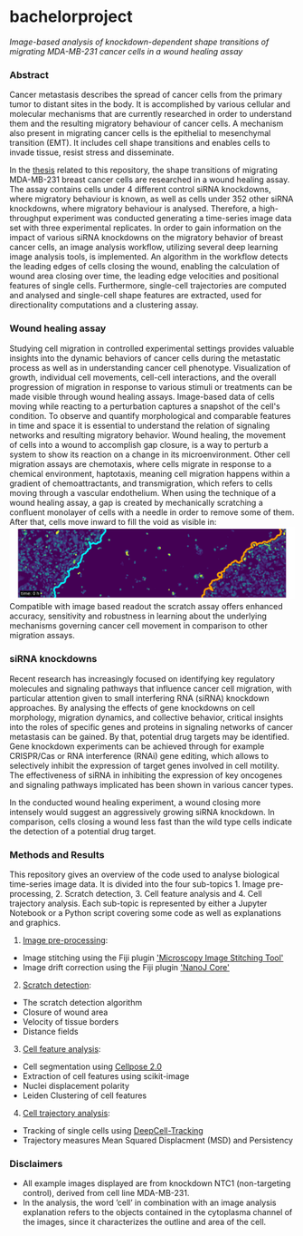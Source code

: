 # bachelorproject
*Image-based analysis of knockdown-dependent shape transitions of migrating MDA-MB-231 cancer cells in a wound healing assay*

### Abstract
Cancer metastasis describes the spread of cancer cells from the primary tumor to distant sites in the body. It is accomplished by various cellular and molecular mechanisms that are currently researched in order to understand them and the resulting migratory behaviour of cancer cells. A mechanism also present in migrating cancer cells is the epithelial to mesenchymal transition (EMT). It includes cell shape transitions and enables cells to invade tissue, resist stress and disseminate. 

In the [thesis](https://box.hu-berlin.de/f/29a696d5bda24bc1b796/) related to this repository, the shape transitions of migrating MDA-MB-231 breast cancer cells are researched in a wound healing assay. The assay contains cells under 4 different control siRNA knockdowns, where migratory behaviour is known, as well as cells under 352 other siRNA knockdowns, where migratory behaviour is analysed. Therefore, a high-throughput experiment was conducted generating a time-series image data set with three experimental replicates. In order to gain information on the impact of various siRNA knockdowns on the migratory behavior of breast cancer cells, an image analysis workflow, utilizing several deep learning image analysis tools, is implemented. An algorithm in the workflow detects the leading edges of cells closing the wound, enabling the calculation of wound area closing over time, the leading edge velocities and positional features of single cells. Furthermore, single-cell trajectories are computed and analysed and single-cell shape features are extracted, used for directionality computations and a clustering assay.

### Wound healing assay
Studying cell migration in controlled experimental settings provides valuable insights into the dynamic behaviors of cancer cells during the metastatic process as well as in understanding cancer cell phenotype. Visualization of growth, individual cell movements, cell-cell interactions, and the overall progression of migration in response to various stimuli or treatments can be made visible through wound healing assays. Image-based data of cells moving while reacting to a perturbation captures a snapshot of the cell's condition. To observe and quantify morphological and comparable features in time and space it is essential to understand the relation of signaling networks and resulting migratory behavior. Wound healing, the movement of cells into a wound to accomplish gap closure, is a way to perturb a system to show its reaction on a change in its microenvironment. Other cell migration assays are chemotaxis, where cells migrate in response to a chemical environment, haptotaxis, meaning cell migration happens within a gradient of chemoattractants, and transmigration, which refers to cells moving through a vascular endothelium. When using the technique of a wound healing assay, a gap is created by mechanically scratching a confluent monolayer of cells with a needle in order to remove some of them. After that, cells move inward to fill the void as visible in:
![wound healing](images/016022_track_border_changes.gif)
Compatible with image based readout the scratch assay offers enhanced accuracy, sensitivity and robustness in learning about the underlying mechanisms governing cancer cell movement in comparison to other migration assays.

### siRNA knockdowns
Recent research has increasingly focused on identifying key regulatory molecules and signaling pathways that influence cancer cell migration, with particular attention given to small interfering RNA (siRNA) knockdown approaches. By analysing the effects of gene knockdowns on cell morphology, migration dynamics, and collective behavior, critical insights into the roles of specific genes and proteins in signaling networks of cancer metastasis can be gained. By that, potential drug targets may be identified. Gene knockdown experiments can be achieved through for example CRISPR/Cas or RNA interference (RNAi) gene editing, which allows to selectively inhibit the expression of target genes involved in cell motility. The effectiveness of siRNA in inhibiting the expression of key oncogenes and signaling pathways implicated has been shown in various cancer types.

In the conducted wound healing experiment, a wound closing more intensely would suggest an aggressively growing siRNA knockdown. In comparison, cells closing a wound less fast than the wild type cells indicate the detection of a potential drug target.

### Methods and Results
This repository gives an overview of the code used to analyse biological time-series image data. It is divided into the four sub-topics 1. Image pre-processing, 2. Scratch detection, 3. Cell feature analysis and 4. Cell trajectory analysis. Each sub-topic is represented by either a Jupyter Notebook or a Python script covering some code as well as explanations and graphics.

1. [Image pre-processing](https://github.com/olxssa/bachelorproject/blob/main/image_stitching_AND_drift_correction_exp2_MIST.ijm):
* Image stitching using the Fiji plugin ['Microscopy Image Stitching Tool'](https://www.nature.com/articles/s41598-017-04567-y)
* Image drift correction using the Fiji plugin ['NanoJ Core'](https://www.ncbi.nlm.nih.gov/pmc/articles/PMC7655149/)

2. [Scratch detection]():
* The scratch detection algorithm
* Closure of wound area
* Velocity of tissue borders
* Distance fields
   
3. [Cell feature analysis]():
* Cell segmentation using [Cellpose 2.0](https://www.nature.com/articles/s41592-022-01663-4)
* Extraction of cell features using scikit-image 
* Nuclei displacement polarity
* Leiden Clustering of cell features
   
4. [Cell trajectory analysis]():
* Tracking of single cells using [DeepCell-Tracking](https://github.com/vanvalenlab/deepcell-tracking)
* Trajectory measures Mean Squared Displacment (MSD) and Persistency

### Disclaimers
* All example images displayed are from knockdown NTC1 (non-targeting control), derived from cell line MDA-MB-231. 
* In the analysis, the word ’cell’ in combination with an image analysis explanation refers to the objects contained in the cytoplasma channel of the images, since it characterizes the outline and area of the cell.
